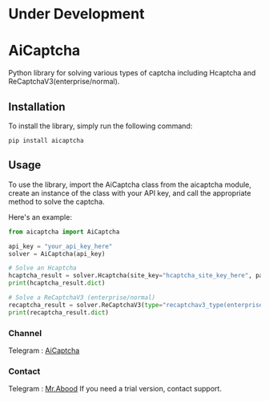 # Under Development
# AiCaptcha
Python library for solving various types of captcha including Hcaptcha and ReCaptchaV3(enterprise/normal).

## Installation
To install the library, simply run the following command:
``` 
pip install aicaptcha
```
## Usage
To use the library, import the AiCaptcha class from the aicaptcha module, create an instance of the class with your API key, and call the appropriate method to solve the captcha.

Here's an example:
``` python
from aicaptcha import AiCaptcha

api_key = "your_api_key_here"
solver = AiCaptcha(api_key)

# Solve an Hcaptcha
hcaptcha_result = solver.Hcaptcha(site_key="hcaptcha_site_key_here", page_url="hcaptcha_page_url_here")
print(hcaptcha_result.dict)

# Solve a ReCaptchaV3 (enterprise/normal)
recaptcha_result = solver.ReCaptchaV3(type="recaptchav3_type(enterprise/normal)", site_key="recaptchav3_site_key_here", page_url="recaptchav3_page_url_here", action="recaptchav3_action_here")
print(recaptcha_result.dict)
```

### Channel
Telegram : [AiCaptcha](https://t.me/aicaptcha)

### Contact
Telegram : [Mr.Abood](https://t.me/O0O0I)
If you need a trial version, contact support.
